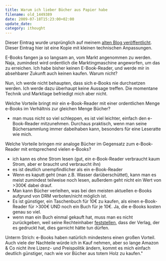 ```yaml
---
title: Warum ich lieber Bücher aus Papier habe
filename: old_1449389
date: 2009-07-18T15:23:00+02:00
update_date:
category: ithought
---
```

Dieser Eintrag wurde ursprünglich auf meinem [alten Blog veröffentlicht](https://stu.blogger.de/stories/1449389/). Dieser Eintrag hier ist eine Kopie mit kleinen technischen Anpassungen.

E-Books fangen ja so langsam an, vom Markt angenommen zu werden. Naja, zumindest wird ordentlich die Marktingmaschine angeworfen, um das zu erreichen.
Ich habe bisher keinen E-Book-Reader, und werde mir in absehbarer Zukunft auch keinen kaufen.
Warum nicht?

Nun, ich werde nicht behaupten, dass sich e-Books nie durchsetzen werden. Ich werde dazu überhaupt keine Aussage treffen.
Die momentane Technik und Marktlage befriedigt mich aber nicht.

Welche Vorteile bringt mir ein e-Book-Reader mit einer ordentlichen Menge e-Books im Verhältnis zur gleichen Menge Bücher?

- man muss nicht so viel schleppen, es ist viel leichter, einfach den e-Book-Reader mitzunehmen. Durchaus praktisch, wenn man seine Büchersammlung immer dabeihaben kann, besonders für eine Leseratte wie mich.

Welche Vorteile bringen mir analoge Bücher im Gegensatz zum e-Book-Reader mit entsprechend vielen e-Books?
- ich kann es ohne Strom lesen (gut, ein e-Book-Reader verbraucht kaum Strom, aber er braucht und verbraucht ihn)
- es ist deutlich unempfindlicher als ein e-Book-Reader
- Wenn es kaputt geht (man z.B. Wasser darüberschüttet), kann man es meist zumindest teilweise noch lesen, außerdem geht nicht ein Wert von >300€ dabei drauf.
- Man kann Bücher verleihen, was bei den meisten aktuellen e-Books aufgrund von DRM verboten/nicht möglich ist.
- Es ist günstiger, ein Taschenbuch für 10€ zu kaufen, als einen e-Book-Reader für >300€ UND noch ein Buch für je 10€. Ja, die e-Books kosten genau so viel.
- wenn man ein Buch einmal gekauft hat, muss man es nicht zurückgeben, weil seine Rechteinhaber [feststellen](https://www.nytimes.com/2009/07/18/technology/companies/18amazon.html?_r=1), dass der Verlag, der es gedruckt hat, dies garnicht hätte tun dürfen.

Unterm Strich: e-Books haben natürlich mindestens einen großen Vorteil. Auch viele der Nachteile würde ich in Kauf nehmen, aber so lange Amazon & Co nicht ihre Lizenz- und Preispolitik ändern, kommt es mich einfach deutlich günstiger, nach wie vor Bücher aus totem Holz zu kaufen."
